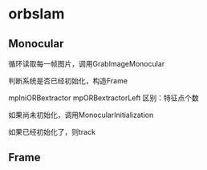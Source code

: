 # orbslam

## Monocular

循环读取每一帧图片，调用GrabImageMonocular

判断系统是否已经初始化，构造Frame

mpIniORBextractor  mpORBextractorLeft  区别：特征点个数

如果尚未初始化，调用MonocularInitialization

如果已经初始化了，则track



## Frame